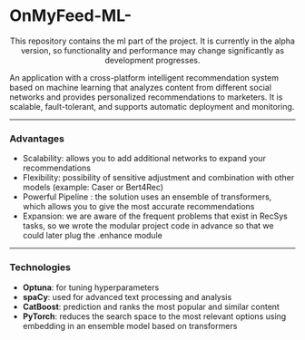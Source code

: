 # **OnMyFeed-ML-**  
<p style="text-align: center;">This repository contains the ml part of the project. It is currently in the alpha version, so functionality and performance may change significantly as development progresses.
  
An application with a cross-platform intelligent recommendation system based on machine learning that analyzes content from different social networks and provides personalized recommendations to marketers. It is scalable, fault-tolerant, and supports automatic deployment and monitoring.


---

### **Advantages**
- Scalability: allows you to add additional networks to expand your recommendations
- Flexibility: possibility of sensitive adjustment and combination with other models (example: Caser or Bert4Rec)
- Powerful Pipeline : the solution uses an ensemble of transformers, which allows you to give the most accurate recommendations
- Expansion: we are aware of the frequent problems that exist in RecSys tasks, so we wrote the modular project code in advance so that we could later plug the .enhance module


---

### **Technologies**
- **Optuna**: for tuning hyperparameters
- **spaCy**: used for advanced text processing and analysis
- **CatBoost**: prediction and ranks the most popular and similar content
- **PyTorch**: reduces the search space to the most relevant options using embedding in an ensemble model based on transformers
